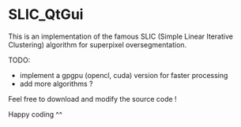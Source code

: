 # SLIC_QtGui

This is an implementation of the famous SLIC (Simple Linear Iterative Clustering) algorithm for superpixel oversegmentation.

TODO:
+ implement a gpgpu (opencl, cuda) version for faster processing
+ add more algorithms ?


Feel free to download and modify the source code !

Happy coding ^^
 
